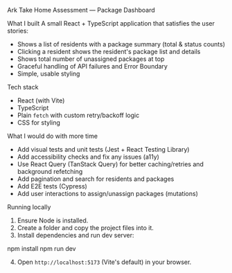 Ark Take Home Assessment — Package Dashboard


What I built
A small React + TypeScript application that satisfies the user stories:


- Shows a list of residents with a package summary (total & status counts)
- Clicking a resident shows the resident's package list and details
- Shows total number of unassigned packages at top
- Graceful handling of API failures and Error Boundary
- Simple, usable styling 


Tech stack
- React (with Vite)
- TypeScript
- Plain `fetch` with custom retry/backoff logic
- CSS for styling 


What I would do with more time
- Add visual tests and unit tests (Jest + React Testing Library)
- Add accessibility checks and fix any issues (a11y)
- Use React Query (TanStack Query) for better caching/retries and background refetching
- Add pagination and search for residents and packages
- Add E2E tests (Cypress)
- Add user interactions to assign/unassign packages (mutations)


Running locally
1. Ensure Node is installed.
2. Create a folder and copy the project files into it.
3. Install dependencies and run dev server:

npm install
npm run dev

4. Open `http://localhost:5173` (Vite's default) in your browser.